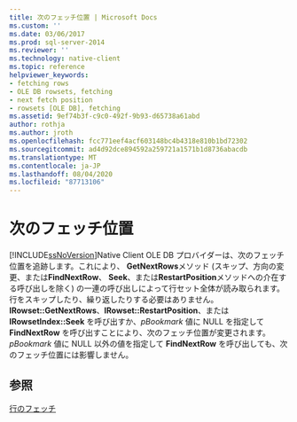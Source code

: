 ```yaml
---
title: 次のフェッチ位置 | Microsoft Docs
ms.custom: ''
ms.date: 03/06/2017
ms.prod: sql-server-2014
ms.reviewer: ''
ms.technology: native-client
ms.topic: reference
helpviewer_keywords:
- fetching rows
- OLE DB rowsets, fetching
- next fetch position
- rowsets [OLE DB], fetching
ms.assetid: 9ef74b3f-c9c0-492f-9b93-d65738a61abd
author: rothja
ms.author: jroth
ms.openlocfilehash: fcc771eef4acf603148bc4b4318e810b1bd72302
ms.sourcegitcommit: ad4d92dce894592a259721a1571b1d8736abacdb
ms.translationtype: MT
ms.contentlocale: ja-JP
ms.lasthandoff: 08/04/2020
ms.locfileid: "87713106"
---
```

# <a name="next-fetch-position"></a>次のフェッチ位置
  [!INCLUDE[ssNoVersion](../../includes/ssnoversion-md.md)]Native Client OLE DB プロバイダーは、次のフェッチ位置を追跡します。これにより、 **GetNextRows**メソッド (スキップ、方向の変更、または**FindNextRow**、 **Seek**、または**RestartPosition**メソッドへの介在する呼び出しを除く) の一連の呼び出しによって行セット全体が読み取られます。行をスキップしたり、繰り返したりする必要はありません。 **IRowset::GetNextRows**、**IRowset::RestartPosition**、または **IRowsetIndex::Seek** を呼び出すか、*pBookmark* 値に NULL を指定して **FindNextRow** を呼び出すことにより、次のフェッチ位置が変更されます。 *pBookmark* 値に NULL 以外の値を指定して **FindNextRow** を呼び出しても、次のフェッチ位置には影響しません。  
  
## <a name="see-also"></a>参照  
 [行のフェッチ](fetching-rows.md)  
  
  
